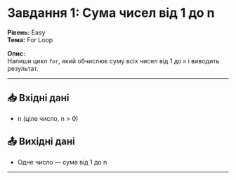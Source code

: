# Завдання 1: Сума чисел від 1 до n

**Рівень:** Easy  
**Тема:** For Loop  

**Опис:**  
Напиши цикл `for`, який обчислює суму всіх чисел від 1 до `n` і виводить результат.

---

## 📥 Вхідні дані
- n (ціле число, n > 0)

## 📤 Вихідні дані
- Одне число — сума від 1 до n

---